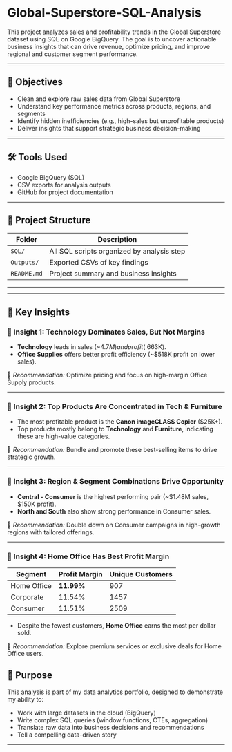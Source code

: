 # Global-Superstore-SQL-Analysis


This project analyzes sales and profitability trends in the Global Superstore dataset using SQL on Google BigQuery. The goal is to uncover actionable business insights that can drive revenue, optimize pricing, and improve regional and customer segment performance.

---

## 🧠 Objectives

- Clean and explore raw sales data from Global Superstore
- Understand key performance metrics across products, regions, and segments
- Identify hidden inefficiencies (e.g., high-sales but unprofitable products)
- Deliver insights that support strategic business decision-making

---

## 🛠️ Tools Used

- Google BigQuery (SQL)
- CSV exports for analysis outputs
- GitHub for project documentation

---

## 📂 Project Structure

| Folder        | Description                               |
|---------------|-------------------------------------------|
| `SQL/`        | All SQL scripts organized by analysis step|
| `Outputs/`    | Exported CSVs of key findings             |
| `README.md`   | Project summary and business insights     |

---


---

## 🧠 Key Insights

### 🔹 Insight 1: Technology Dominates Sales, But Not Margins
- **Technology** leads in sales (~$4.7M) and profit (~$663K).
- **Office Supplies** offers better profit efficiency (~$518K profit on lower sales).

🎯 *Recommendation:* Optimize pricing and focus on high-margin Office Supply products.

---

### 🔹 Insight 2: Top Products Are Concentrated in Tech & Furniture
- The most profitable product is the **Canon imageCLASS Copier** ($25K+).
- Top products mostly belong to **Technology** and **Furniture**, indicating these are high-value categories.

🎯 *Recommendation:* Bundle and promote these best-selling items to drive strategic growth.

---

### 🔹 Insight 3: Region & Segment Combinations Drive Opportunity
- **Central - Consumer** is the highest performing pair (~$1.48M sales, $150K profit).
- **North and South** also show strong performance in Consumer sales.

🎯 *Recommendation:* Double down on Consumer campaigns in high-growth regions with tailored offerings.

---

### 🔹 Insight 4: Home Office Has Best Profit Margin
| Segment        | Profit Margin | Unique Customers |
|----------------|---------------|------------------|
| Home Office    | **11.99%**    | 907              |
| Corporate      | 11.54%        | 1457             |
| Consumer       | 11.51%        | 2509             |

- Despite the fewest customers, **Home Office** earns the most per dollar sold.

🎯 *Recommendation:* Explore premium services or exclusive deals for Home Office users.


## 📌 Purpose

This analysis is part of my data analytics portfolio, designed to demonstrate my ability to:
- Work with large datasets in the cloud (BigQuery)
- Write complex SQL queries (window functions, CTEs, aggregation)
- Translate raw data into business decisions and recommendations
- Tell a compelling data-driven story

---
